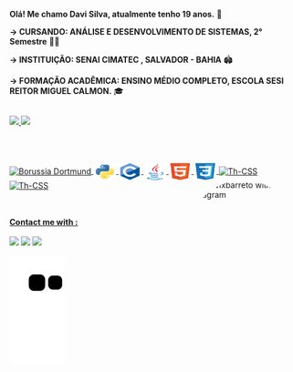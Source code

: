 </strong> **Olá! Me chamo Davi Silva, atualmente tenho 19 anos.** 👋</strong>

</strong> **-> CURSANDO: ANÁLISE E DESENVOLVIMENTO DE SISTEMAS, 2° Semestre** 👨‍💻  </strong>

</strong> **-> INSTITUIÇÃO: SENAI CIMATEC , SALVADOR - BAHIA** 🏟 </strong>

</strong> **-> FORMAÇÃO ACADÊMICA: ENSINO MÉDIO COMPLETO, ESCOLA SESI REITOR MIGUEL CALMON.** 🎓 </strong>
 
##

<div align="left">
  <a href="https://github.com/davixbarreto">
  <img height="130px" src="https://github-readme-stats.vercel.app/api?username=davixbarreto&show_icons=true&theme=dark&include_all_commits=true&count_private=true"/>
  <img height="130px"  src="https://github-readme-stats.vercel.app/api/top-langs/?username=davixbarreto&layout=compact&langs_count=7&theme=dark"/>
</div>

 ##

<div align="left" style="display: inline_block"><br>
    <div align="left" style="display: inline_block"><br>
     <img align="center" alt="Borussia Dortmund" height="30" width="40" src="https://upload.wikimedia.org/wikipedia/commons/thumb/6/67/Borussia_Dortmund_logo.svg/800px-Borussia_Dortmund_logo.svg.png">
    <img align="center" alt="Th-Python" height="30" width="40" src="https://raw.githubusercontent.com/devicons/devicon/master/icons/python/python-original.svg">
    <img align="center" alt="Th-C" height="30" width="40" src="https://raw.githubusercontent.com/devicons/devicon/master/icons/c/c-original.svg">
    <img align="center" alt="Th-Java" height="30" width="40" src="https://raw.githubusercontent.com/devicons/devicon/master/icons/java/java-original.svg">
    <img align="center" alt="Th-HTML" height="30" width="40" src="https://raw.githubusercontent.com/devicons/devicon/master/icons/html5/html5-original.svg">
    <img align="center" alt="Th-CSS" height="30" width="40" src="https://raw.githubusercontent.com/devicons/devicon/master/icons/css3/css3-original.svg">
    <img align="center" alt="Th-CSS" height="30" width="40" src="https://upload.wikimedia.org/wikipedia/commons/3/3f/Git_icon.svg">
    <img align="center" alt="Th-CSS" height="30" width="40" src="https://upload.wikimedia.org/wikipedia/commons/a/ae/Github-desktop-logo-symbol.svg">
    <img align="right" height="190" width="190" style="border-radius:100px" alt="@davixbarreto with instagram" src="https://c.tenor.com/5UPX_xv6aZoAAAAC/erling-braut-håland-celebration.gif" /> 
  </div>

 ##

 <div><br>
  <strong> Contact me with : </strong> </h1><br><br>
   <a href="https://www.linkedin.com/in/daviemti/" target="_blank"><img src="https://img.shields.io/badge/-LinkedIn-%230077B5?style=for-the-badge&logo=linkedin&logoColor=white" target="_blank"></a> 
   <a href="https://www.instagram.com/davixbarreto/" target="_blank"><img src="https://img.shields.io/badge/-Instagram-%23E4405F?style=for-the-badge&logo=instagram&logoColor=white" target="_blank"></a>
   <a href = "mailto:daviist156@gmail.com"><img src="https://img.shields.io/badge/-Gmail-%23333?style=for-the-badge&logo=gmail&logoColor=white" target="_blank"></a> 
</div>

![Snake animation](https://github.com/davixbarreto/davixbarreto/blob/output/github-contribution-grid-snake.svg)
